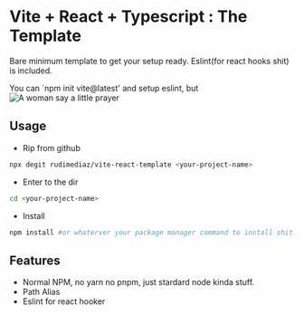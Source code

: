 # Vite + React + Typescript : The Template

Bare minimum template to get your setup ready. Eslint(for react hooks shit) is included.

You can `npm init vite@latest' and setup eslint, but
![A woman say a little prayer](https://media.giphy.com/media/10PcMWwtZSYk2k/giphy.gif)

## Usage

- Rip from github

```sh
npx degit rudimediaz/vite-react-template <your-project-name>
```

- Enter to the dir

```sh
cd <your-project-name>
```

- Install

```sh
npm install #or whaterver your package manager command to install shit.
```

## Features

- Normal NPM, no yarn no pnpm, just stardard node kinda stuff.
- Path Alias
- Eslint for react hooker
